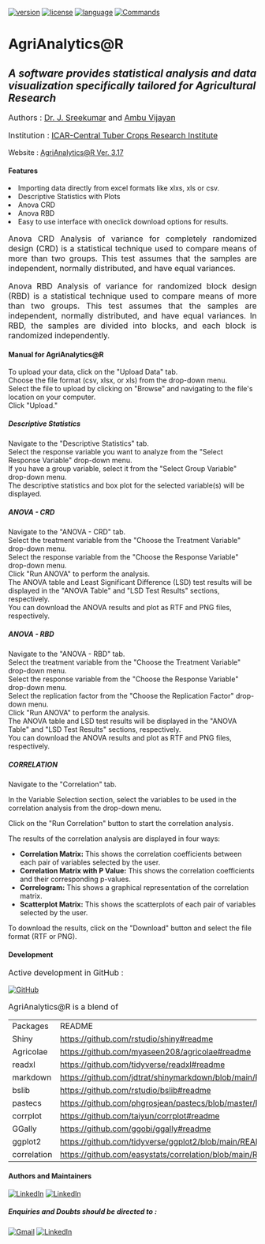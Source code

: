 [![version](https://img.shields.io/badge/AgriAnalytics@R-0.1-green)](https://github.com/ambuvjyn/AgriAnalytics-R) [![license](https://img.shields.io/badge/License-GPLv3-blue)]() [![language](https://img.shields.io/badge/R-100%25-165caa)]() [![Commands](https://img.shields.io/badge/Commands-11-orange)]()

# AgriAnalytics@R
## _A software provides statistical analysis and data visualization specifically tailored for Agricultural Research_

<p align="justify" style="font-size: 16px;">
Authors : <a href="mailto:sreekumarctcri@gmail.com" rel="noopener noreferrer" target="_blank">Dr. J. Sreekumar</a> and <a href="mailto:ambuvjyn@gmail.com" rel="noopener noreferrer" target="_blank">Ambu Vijayan</a>
</p>
<p align="justify" style="font-size: 16px;">
Institution : <a href="https://www.ctcri.org/" rel="noopener noreferrer" target="_blank">ICAR-Central Tuber Crops Research Institute</a>
</p>

Website : <a href="https://sreejyothi.shinyapps.io/agrianalyticsr/" rel="noopener noreferrer" target="_blank">AgriAnalytics@R Ver. 3.17</a>

#### Features
<p align="justify" style="font-size: 16px;">
<li>Importing data directly from excel formats like xlxs, xls or csv.</li>
<li>Descriptive Statistics with Plots</li>
<li>Anova CRD</li>
<li>Anova RBD</li>
<li>Easy to use interface with oneclick download options for results.</li>
</p>

<p align="justify" style="font-size: 16px;">
Anova CRD
Analysis of variance for completely randomized design (CRD) is a statistical technique used to compare means of more than two groups. This test assumes that the samples are independent, normally distributed, and have equal variances.
</p>

<p align="justify" style="font-size: 16px;">
Anova RBD
Analysis of variance for randomized block design (RBD) is a statistical technique used to compare means of more than two groups. This test assumes that the samples are independent, normally distributed, and have equal variances. In RBD, the samples are divided into blocks, and each block is randomized independently.
</p>

<div align="justify style="font-size: 16px;">
<h4>Manual for AgriAnalytics@R</h4>
<p>To upload your data, click on the "Upload Data" tab.<br>
Choose the file format (csv, xlsx, or xls) from the drop-down menu.<br>
Select the file to upload by clicking on "Browse" and navigating to the file's location on your computer.<br>
Click "Upload."</p>
<h5>Descriptive Statistics</h5>
<p>Navigate to the "Descriptive Statistics" tab.<br>
Select the response variable you want to analyze from the "Select Response Variable" drop-down menu.<br>
If you have a group variable, select it from the "Select Group Variable" drop-down menu.<br>
The descriptive statistics and box plot for the selected variable(s) will be displayed.</p>
<h5>ANOVA - CRD</h5>
<p>Navigate to the "ANOVA - CRD" tab.<br>
Select the treatment variable from the "Choose the Treatment Variable" drop-down menu.<br>
Select the response variable from the "Choose the Response Variable" drop-down menu.<br>
Click "Run ANOVA" to perform the analysis.<br>
The ANOVA table and Least Significant Difference (LSD) test results will be displayed in the "ANOVA Table" and "LSD Test Results" sections, respectively.<br>
You can download the ANOVA results and plot as RTF and PNG files, respectively.</p>
<h5>ANOVA - RBD</h5>
<p>Navigate to the "ANOVA - RBD" tab.<br>
Select the treatment variable from the "Choose the Treatment Variable" drop-down menu.<br>
Select the response variable from the "Choose the Response Variable" drop-down menu.<br>
Select the replication factor from the "Choose the Replication Factor" drop-down menu.<br>
Click "Run ANOVA" to perform the analysis.<br>
The ANOVA table and LSD test results will be displayed in the "ANOVA Table" and "LSD Test Results" sections, respectively.<br>
You can download the ANOVA results and plot as RTF and PNG files, respectively.</p>
<h5>CORRELATION</h5>
<p>Navigate to the "Correlation" tab.</p>
<p>In the Variable Selection section, select the variables to be used in the correlation analysis from the drop-down menu.</p>
<p>Click on the "Run Correlation" button to start the correlation analysis.</p>
<p>The results of the correlation analysis are displayed in four ways:</p>
<ul>
  <li><b>Correlation Matrix:</b> This shows the correlation coefficients between each pair of variables selected by the user.</li>
  <li><b>Correlation Matrix with P Value:</b> This shows the correlation coefficients and their corresponding p-values.</li>
  <li><b>Correlogram:</b> This shows a graphical representation of the correlation matrix.</li>
  <li><b>Scatterplot Matrix:</b> This shows the scatterplots of each pair of variables selected by the user.</li>
</ul>
<p>To download the results, click on the "Download" button and select the file format (RTF or PNG).</p>
</div>

#### Development
<p align="justify" style="font-size: 16px;">
Active development in GitHub :
</p>

[![GitHub](https://img.shields.io/badge/AgriAnalytics@R-171515?style=for-the-badge&logo=GitHub&logoColor=white)](https://github.com/ambuvjyn/AgriAnalytics-R)

<p align="justify" style="font-size: 16px;">
AgriAnalytics@R is a blend of
</p>
<table style="width: 100%; border-collapse: collapse;">
    <tbody>
        <tr>
            <td style="width: 13.87%;">Packages<br></td>
            <td style="width: 85.5108%;">README<br></td>
        </tr>
        <tr>
            <td style="width: 13.87%;">Shiny<br></td>
            <td style="width: 85.5108%;"><a href="https://github.com/rstudio/shiny#readme" rel="noopener noreferrer" target="_blank">https://github.com/rstudio/shiny#readme</a><br></td>
        </tr>
        <tr>
            <td style="width: 13.87%;">Agricolae<br></td>
            <td style="width: 85.5108%;"><a href="https://github.com/myaseen208/agricolae#readme" rel="noopener noreferrer" target="_blank">https://github.com/myaseen208/agricolae#readme</a><br></td>
        </tr>
        <tr>
            <td style="width: 13.87%;">readxl<br></td>
            <td style="width: 85.5108%;"><a href="https://github.com/tidyverse/readxl#readme" rel="noopener noreferrer" target="_blank">https://github.com/tidyverse/readxl#readme</a><br></td>
        </tr>
        <tr>
            <td style="width: 13.87%;">markdown<br></td>
            <td style="width: 85.5108%;"><a href="https://github.com/jdtrat/shinymarkdown/blob/main/README.md" rel="noopener noreferrer" target="_blank">https://github.com/jdtrat/shinymarkdown/blob/main/README.md</a><br></td>
        </tr>
        <tr>
            <td style="width: 13.87%;">bslib<br></td>
            <td style="width: 85.5108%;"><a href="https://github.com/rstudio/bslib#readme" rel="noopener noreferrer" target="_blank">https://github.com/rstudio/bslib#readme</a><br></td>
        </tr>
        <tr>
            <td style="width: 13.87%;">pastecs<br></td>
            <td style="width: 85.5108%;"><a href="https://github.com/phgrosjean/pastecs/blob/master/README.md" rel="noopener noreferrer" target="_blank">https://github.com/phgrosjean/pastecs/blob/master/README.md</a><br></td>
        </tr>
        <tr>
            <td style="width: 13.87%;">corrplot<br></td>
            <td style="width: 85.5108%;"><a href="https://github.com/taiyun/corrplot#readme" rel="noopener noreferrer" target="_blank">https://github.com/taiyun/corrplot#readme</a><br></td>
        </tr>
        <tr>
            <td style="width: 13.87%;">GGally<br></td>
            <td style="width: 85.5108%;"><a href="https://github.com/ggobi/ggally#readme" rel="noopener noreferrer" target="_blank">https://github.com/ggobi/ggally#readme</a><br></td>
        </tr>
        <tr>
            <td style="width: 13.87%;">ggplot2<br></td>
            <td style="width: 85.5108%;"><a href="https://github.com/tidyverse/ggplot2/blob/main/README.Rmd" rel="noopener noreferrer" target="_blank">https://github.com/tidyverse/ggplot2/blob/main/README.Rmd</a><br></td>
        </tr>
		<tr>
            <td style="width: 13.87%;">correlation<br></td>
            <td style="width: 85.5108%;"><a href="https://github.com/easystats/correlation/blob/main/README.md" rel="noopener noreferrer" target="_blank">https://github.com/easystats/correlation/blob/main/README.md</a><br></td>
        </tr>
    </tbody>
</table>

#### Authors and Maintainers
[![LinkedIn](https://img.shields.io/badge/Sreekumar_J-0A66C2?style=for-the-badge&logo=LinkedIn&logoColor=white)](https://in.linkedin.com/in/sreekumar-j-8280776) [![LinkedIn](https://img.shields.io/badge/Ambu_Vijayan-0A66C2?style=for-the-badge&logo=LinkedIn&logoColor=white)](https://www.linkedin.com/in/ambuvijayan/) 

##### Enquiries and Doubts should be directed to :
[![Gmail](https://img.shields.io/badge/Sreekumar_J-DB4437?style=for-the-badge&logo=Gmail&logoColor=white)](mailto:sreekumarctcri@gmail.com) [![LinkedIn](https://img.shields.io/badge/Ambu_Vijayan-DB4437?style=for-the-badge&logo=Gmail&logoColor=white)](mailto:ambuvjyn@gmail.com) 
